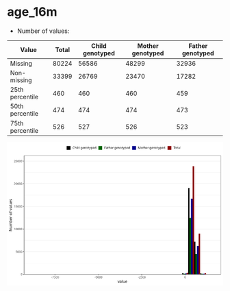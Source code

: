 # age_16m
- Number of values:

| Value | Total | Child genotyped | Mother genotyped | Father genotyped |
| ----- | ----- | --------------- | ---------------- | ---------------- |
| Missing | 80224 | 56586 | 48299 | 32936 |
| Non-missing | 33399 | 26769 | 23470 | 17282 |
| 25th percentile | 460 | 460 | 460 | 459 |
| 50th percentile | 474 | 474 | 474 | 473 |
| 75th percentile | 526 | 527 | 526 | 523 |



![](age_16m_n.png)



